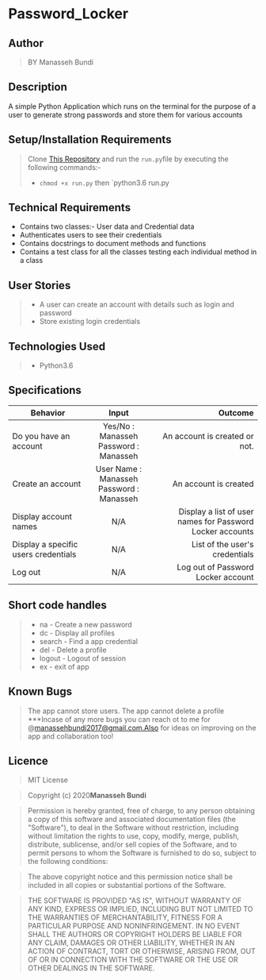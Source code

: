 # Password_Locker
## Author
>BY Manasseh Bundi

## Description
 A simple Python Application which runs on the terminal for the purpose of a user to generate strong passwords and store them for various accounts

 ## Setup/Installation Requirements

> Clone [This Repository](https://github.com/Nasseh123/password-locker.git) and run the `run.py`file by executing the following commands:-
> * `chmod +x run.py` then `python3.6 run.py

## Technical Requirements

* Contains two classes:- User data and Credential data
* Authenticates users to see their credentials
* Contains docstrings to document methods and functions
* Contains a test class for all the classes testing each individual method in a class


## User Stories

> * A user can create an account with details such as login and password
> * Store existing login credentials

## Technologies Used

> * Python3.6
## Specifications

| Behavior        | Input           | Outcome  |
| ------------- |:-------------:| -----:|
| Do you have an account | Yes/No : Manasseh <br/> Password : Manasseh | An account is created or not. 
| Create an account | User Name : Manasseh <br/> Password : Manasseh | An account is created |
| Display account names | N/A | Display a list of user names for Password Locker accounts | 
| Display a specific users credentials | N/A | List of the user's credentials | 
| Log out | N/A | Log out of Password Locker account |
## Short code handles

> * na - Create a new password
> * dc - Display all profiles
> * search - Find a app credential
> * del - Delete a profile
> * logout - Logout of session
> * ex - exit of app

## Known Bugs
>The app cannot store users.
>The app cannot delete a profile
>***Incase of any more bugs you can reach ot to me for @manassehbundi2017@gmail.com.Also for ideas on improving on the app and collaboration too!
## Licence
> MIT License

> Copyright (c) 2020**Manasseh Bundi**

> Permission is hereby granted, free of charge, to any person obtaining a copy
of this software and associated documentation files (the "Software"), to deal
in the Software without restriction, including without limitation the rights
to use, copy, modify, merge, publish, distribute, sublicense, and/or sell
copies of the Software, and to permit persons to whom the Software is
furnished to do so, subject to the following conditions:

> The above copyright notice and this permission notice shall be included in all
copies or substantial portions of the Software.

> THE SOFTWARE IS PROVIDED "AS IS", WITHOUT WARRANTY OF ANY KIND, EXPRESS OR
IMPLIED, INCLUDING BUT NOT LIMITED TO THE WARRANTIES OF MERCHANTABILITY,
FITNESS FOR A PARTICULAR PURPOSE AND NONINFRINGEMENT. IN NO EVENT SHALL THE
AUTHORS OR COPYRIGHT HOLDERS BE LIABLE FOR ANY CLAIM, DAMAGES OR OTHER
LIABILITY, WHETHER IN AN ACTION OF CONTRACT, TORT OR OTHERWISE, ARISING FROM,
OUT OF OR IN CONNECTION WITH THE SOFTWARE OR THE USE OR OTHER DEALINGS IN THE
SOFTWARE.

